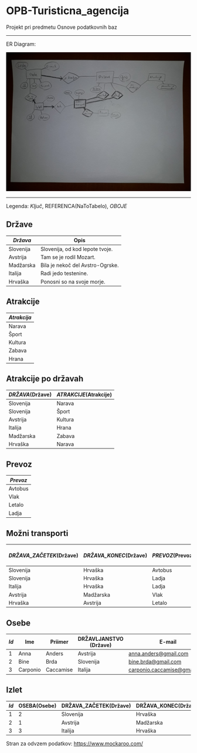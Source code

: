# OPB-Turisticna_agencija
Projekt pri predmetu Osnove podatkovnih baz 

---
ER Diagram:

![ER Diagram](ERSkica.jpg)  


---
Legenda: *Ključ*, REFERENCA(NaToTabelo), *OBOJE*

## Države
|*Država*| Opis |
|----------|-----|
|Slovenija| Slovenija, od kod lepote tvoje.|
|Avstrija|  Tam se je rodil Mozart.|
|Madžarska| Bila je nekoč del Avstro-Ogrske.|
|Italija| Radi jedo testenine. |
|Hrvaška| Ponosni so na svoje morje.|

## Atrakcije
|*Atrakcija*|
|--|
|Narava|
|Šport|
|Kultura|
|Zabava|
|Hrana|

## Atrakcije po državah
| *DRŽAVA*(Države) | *ATRAKCIJE*(Atrakcije)|
|---|---|
|Slovenija|Narava|
|Slovenija|Šport|
|Avstrija|Kultura|
|Italija|Hrana|
|Madžarska|Zabava|
|Hrvaška|Narava|

## Prevoz
|*Prevoz*|
|---|
|Avtobus|
|Vlak|
|Letalo|
|Ladja|

## Možni transporti
|*DRŽAVA_ZAČETEK*(Države)|*DRŽAVA_KONEC*(Države)|*PREVOZ*(Prevoz)| Trajanje (v urah) | Cena (v evrih)|
|--|--|--|--|--|
|Slovenija|Hrvaška|Avtobus|2|12|
|Slovenija|Hrvaška|Ladja|3|35|
|Italija|Hrvaška|Ladja|3|40|
|Avstrija|Madžarska|Vlak|1|20|
|Hrvaška|Avstrija|Letalo|1|50|

## Osebe
|*Id*|Ime|Priimer|DRŽAVLJANSTVO (Države)|E-mail|Geslo|
|--|--|--|--|--|--|
|1|Anna|Anders|Avstrija|anna.anders@gmail.com|hCj!5h1A|
|2|Bine|Brda|Slovenija|bine.brda@gmail.com|EggsAndBacon81|
|3|Carponio|Caccamise|Italija|carponio.caccamise@gmail.com|Roma123|

## Izlet
|*Id*|OSEBA(Osebe)|DRŽAVA_ZAČETEK(Države)|DRŽAVA_KONEC(Države)|PREVOZ(Prevoz)|Datum|Ocena|
|--|--|--|--|--|--|--|
|1|2|Slovenija|Hrvaška|Ladja|1.8.2019|10|
|2|1|Avstrija|Madžarska|Vlak|12.9.2019|10|
|3|3|Italija|Hrvaška|Ladja|3.12.2019|10|





Stran za odvzem podatkov: https://www.mockaroo.com/
